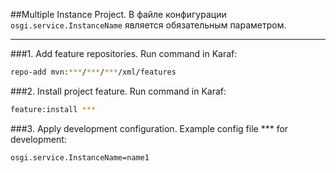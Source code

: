 ##Multiple Instance Project.
В файле конфигурации `osgi.service.InstanceName` является обязательным параметром.

---
###1.  Add feature repositories.
Run command in Karaf:
```sh
repo-add mvn:***/***/***/xml/features
```    
###2.  Install project feature.
Run command in Karaf:
```sh   
feature:install ***
```
###3.  Apply development configuration.
Example config file *** for development:
```properties
osgi.service.InstanceName=name1
```
